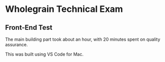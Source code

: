 # Wholegrain Technical Exam

## Front-End Test

The main building part took about an hour, with 20 minutes spent on quality assurance. 

This was built using VS Code for Mac.
